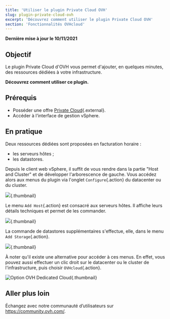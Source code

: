 ```yaml
---
title: 'Utiliser le plugin Private Cloud OVH'
slug: plugin-private-cloud-ovh
excerpt: 'Découvrez comment utiliser le plugin Private Cloud OVH'
section: 'Fonctionnalités OVHcloud'
---
```


**Dernière mise à jour le 10/11/2021**

## Objectif

Le plugin Private Cloud d'OVH vous permet d'ajouter, en quelques minutes, des ressources dédiées à votre infrastructure.

**Découvrez comment utiliser ce plugin.**


## Prérequis

- Posséder une offre [Private Cloud](https://www.ovh.com/fr/private-cloud/){.external}.
- Accéder à l’interface de gestion vSphere.


## En pratique

Deux ressources dédiées sont proposées en facturation horaire :

- les serveurs hôtes ;
- les datastores.

Depuis le client web vSphere, il suffit de vous rendre dans la partie "Host and Cluster" et de développer l'arborescence de gauche. Vous accédez alors aux menus du plugin via l'onglet `Configure`{.action} du datacenter ou du cluster.

![](images/addhost_01.png){.thumbnail}

Le menu `Add Host`{.action} est consacré aux serveurs hôtes. Il affiche leurs détails techniques et permet de les commander.

![](images/addhost_02.png){.thumbnail}

La commande de datastores supplémentaires s'effectue, elle, dans le menu `Add Storage`{.action}.

![](images/addstorage_02.png){.thumbnail}

À noter qu'il existe une alternative pour accéder à ces menus. En effet, vous pouvez aussi effectuer un clic droit sur le datacenter ou le cluster de l'infrastructure, puis choisir `OVHcloud`{.action}.

![Option OVH Dedicated Cloud](images/rightclick.png){.thumbnail}

## Aller plus loin

Échangez avec notre communauté d’utilisateurs sur <https://community.ovh.com/>.
